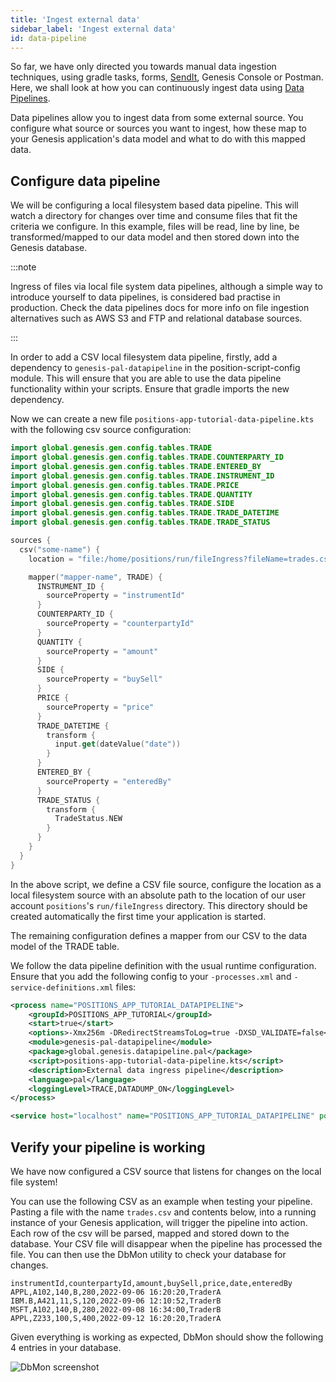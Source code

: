 ```yaml
---
title: 'Ingest external data'
sidebar_label: 'Ingest external data'
id: data-pipeline
---
```


So far, we have only directed you towards manual data ingestion techniques, using gradle tasks, forms, [SendIt](/operations/commands/server-commands/#sendit-script), Genesis Console or Postman.
Here, we shall look at how you can continuously ingest data using [Data Pipelines](/server-modules/integration/data-pipeline/introduction/).

Data pipelines allow you to ingest data from some external source. You configure what source or sources you want to ingest, how these map to your Genesis application's data model and what to do with this mapped data.

## Configure data pipeline

We will be configuring a local filesystem based data pipeline. This will watch a directory for changes over time and consume files that fit the criteria we configure. In this example, files will be read, line by line, be transformed/mapped to our data model and then stored down into the Genesis database.

:::note

Ingress of files via local file system data pipelines, although a simple way to introduce yourself to data pipelines, is considered bad practise in production. Check the data pipelines docs for more info on file ingestion alternatives such as AWS S3 and FTP and relational database sources.

:::

In order to add a CSV local filesystem data pipeline, firstly, add a dependency to `genesis-pal-datapipeline` in the position-script-config module. This will ensure that you are able to use the data pipeline functionality within your scripts. Ensure that gradle imports the new dependency.

Now we can create a new file `positions-app-tutorial-data-pipeline.kts` with the following csv source configuration:

```kotlin
import global.genesis.gen.config.tables.TRADE
import global.genesis.gen.config.tables.TRADE.COUNTERPARTY_ID
import global.genesis.gen.config.tables.TRADE.ENTERED_BY
import global.genesis.gen.config.tables.TRADE.INSTRUMENT_ID
import global.genesis.gen.config.tables.TRADE.PRICE
import global.genesis.gen.config.tables.TRADE.QUANTITY
import global.genesis.gen.config.tables.TRADE.SIDE
import global.genesis.gen.config.tables.TRADE.TRADE_DATETIME
import global.genesis.gen.config.tables.TRADE.TRADE_STATUS

sources {
  csv("some-name") {
    location = "file:/home/positions/run/fileIngress?fileName=trades.csv"

    mapper("mapper-name", TRADE) {
      INSTRUMENT_ID {
        sourceProperty = "instrumentId"
      }
      COUNTERPARTY_ID {
        sourceProperty = "counterpartyId"
      }
      QUANTITY {
        sourceProperty = "amount"
      }
      SIDE {
        sourceProperty = "buySell"
      }
      PRICE {
        sourceProperty = "price"
      }
      TRADE_DATETIME {
        transform {
          input.get(dateValue("date"))
        }
      }
      ENTERED_BY {
        sourceProperty = "enteredBy"
      }
      TRADE_STATUS {
        transform {
          TradeStatus.NEW
        }
      }
    }
  }
}
```

In the above script, we define a CSV file source, configure the location as a local filesystem source with an absolute path to the location of our user account `positions`'s `run/fileIngress` directory. This directory should be created automatically the first time your application is started.

The remaining configuration defines a mapper from our CSV to the data model of the TRADE table.

We follow the data pipeline definition with the usual runtime configuration. Ensure that you add the following config to your `-processes.xml` and `-service-definitions.xml` files:

```xml
<process name="POSITIONS_APP_TUTORIAL_DATAPIPELINE">
    <groupId>POSITIONS_APP_TUTORIAL</groupId>
    <start>true</start>
    <options>-Xmx256m -DRedirectStreamsToLog=true -DXSD_VALIDATE=false</options>
    <module>genesis-pal-datapipeline</module>
    <package>global.genesis.datapipeline.pal</package>
    <script>positions-app-tutorial-data-pipeline.kts</script>
    <description>External data ingress pipeline</description>
    <language>pal</language>
    <loggingLevel>TRACE,DATADUMP_ON</loggingLevel>
</process>
```

```xml
<service host="localhost" name="POSITIONS_APP_TUTORIAL_DATAPIPELINE" port="11003"/>
```

## Verify your pipeline is working

We have now configured a CSV source that listens for changes on the local file system!

You can use the following CSV as an example when testing your pipeline. Pasting a file with the name `trades.csv` and contents below, into a running instance of your Genesis application, will trigger the pipeline into action. Each row of the csv will be parsed, mapped and stored down to the database. Your CSV file will disappear when the pipeline has processed the file. You can then use the DbMon utility to check your database for changes.

```csv
instrumentId,counterpartyId,amount,buySell,price,date,enteredBy
APPL,A102,140,B,280,2022-09-06 16:20:20,TraderA
IBM.B,A421,11,S,120,2022-09-06 12:10:52,TraderB
MSFT,A102,140,B,280,2022-09-08 16:34:00,TraderB
APPL,Z233,100,S,400,2022-09-12 16:20:20,TraderA
```

Given everything is working as expected, DbMon should show the following 4 entries in your database.

![DbMon screenshot](/img/dbmon-datapipeline.PNG)